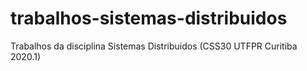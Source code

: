 # trabalhos-sistemas-distribuidos

Trabalhos da disciplina Sistemas Distribuidos (CSS30 UTFPR Curitiba 2020.1)